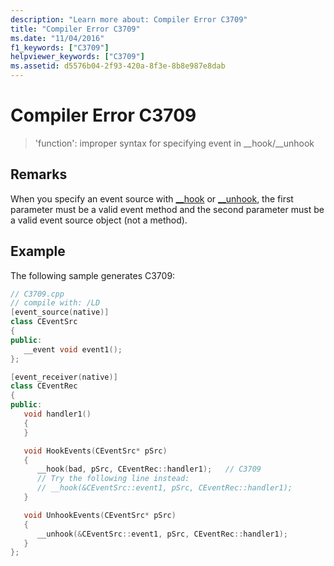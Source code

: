 ```yaml
---
description: "Learn more about: Compiler Error C3709"
title: "Compiler Error C3709"
ms.date: "11/04/2016"
f1_keywords: ["C3709"]
helpviewer_keywords: ["C3709"]
ms.assetid: d5576b04-2f93-420a-8f3e-8b8e987e8dab
---
```

# Compiler Error C3709

> 'function': improper syntax for specifying event in __hook/\__unhook

## Remarks

When you specify an event source with [__hook](../../cpp/hook.md) or [__unhook](../../cpp/unhook.md), the first parameter must be a valid event method and the second parameter must be a valid event source object (not a method).

## Example

The following sample generates C3709:

```cpp
// C3709.cpp
// compile with: /LD
[event_source(native)]
class CEventSrc
{
public:
   __event void event1();
};

[event_receiver(native)]
class CEventRec
{
public:
   void handler1()
   {
   }

   void HookEvents(CEventSrc* pSrc)
   {
      __hook(bad, pSrc, CEventRec::handler1);   // C3709
      // Try the following line instead:
      // __hook(&CEventSrc::event1, pSrc, CEventRec::handler1);
   }

   void UnhookEvents(CEventSrc* pSrc)
   {
      __unhook(&CEventSrc::event1, pSrc, CEventRec::handler1);
   }
};
```
